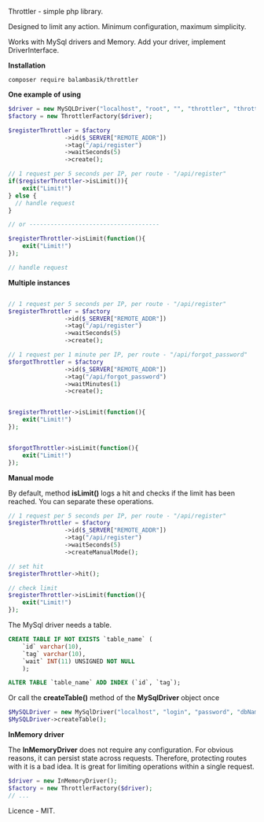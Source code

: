 Throttler - simple php library.

Designed to limit any action. Minimum configuration, maximum simplicity.

Works with MySql drivers and Memory.
Add your driver, implement DriverInterface.

**Installation**
```text
composer require balambasik/throttler
```

**One example of using**

```php
$driver = new MySQLDriver("localhost", "root", "", "throttler", "throttler");
$factory = new ThrottlerFactory($driver);

$registerThrottler = $factory
                ->id($_SERVER["REMOTE_ADDR"])
                ->tag("/api/register")
                ->waitSeconds(5)
                ->create();

// 1 request per 5 seconds per IP, per route - "/api/register"
if($registerThrottler->isLimit()){
    exit("Limit!")
} else {
  // handle request
}

// or -------------------------------------

$registerThrottler->isLimit(function(){
    exit("Limit!")
});

// handle request
```


**Multiple instances**

```php

// 1 request per 5 seconds per IP, per route - "/api/register"
$registerThrottler = $factory
                ->id($_SERVER["REMOTE_ADDR"])
                ->tag("/api/register")
                ->waitSeconds(5)
                ->create();

// 1 request per 1 minute per IP, per route - "/api/forgot_password"              
$forgotThrottler = $factory
                ->id($_SERVER["REMOTE_ADDR"])
                ->tag("/api/forgot_password")
                ->waitMinutes(1)
                ->create();


$registerThrottler->isLimit(function(){
    exit("Limit!")
});


$forgotThrottler->isLimit(function(){
    exit("Limit!")
});
```

**Manual mode**

By default, method **isLimit()** logs a hit and checks if the limit has been reached. You can separate these operations.

```php
// 1 request per 5 seconds per IP, per route - "/api/register"
$registerThrottler = $factory
                ->id($_SERVER["REMOTE_ADDR"])
                ->tag("/api/register")
                ->waitSeconds(5)
                ->createManualMode();

// set hit
$registerThrottler->hit();

// check limit
$registerThrottler->isLimit(function(){
    exit("Limit!")
});

```

The MySql driver needs a table.

```sql
CREATE TABLE IF NOT EXISTS `table_name` (
    `id` varchar(10),
    `tag` varchar(10),
    `wait` INT(11) UNSIGNED NOT NULL
    );

ALTER TABLE `table_name` ADD INDEX (`id`, `tag`);
```

Or call the **createTable()** method of the **MySqlDriver** object once

```php
$MySQLDriver = new MySqlDriver("localhost", "login", "password", "dbName", "tableName");
$MySQLDriver->createTable();

```
**InMemory driver**

The **InMemoryDriver** does not require any configuration. For obvious reasons, it can persist state across requests. Therefore, protecting routes with it is a bad idea. It is great for limiting operations within a single request.
```php
$driver = new InMemoryDriver();
$factory = new ThrottlerFactory($driver);
// ...
```


Licence - MIT.
